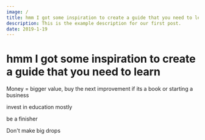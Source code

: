 ```yaml
---
image: /
title: hmm I got some inspiration to create a guide that you need to learn
description: This is the example description for our first post.
date: 2019-1-19
---
```


# hmm I got some inspiration to create a guide that you need to learn

<!-- wp:paragraph -->
<p>Money = bigger value, buy the next improvement if its a book or starting a business</p>
<!-- /wp:paragraph -->

<!-- wp:paragraph -->
<p>invest in education mostly</p>
<!-- /wp:paragraph -->

<!-- wp:paragraph -->
<p>be a finisher </p>
<!-- /wp:paragraph -->

<!-- wp:paragraph -->
<p>Don't make big drops</p>
<!-- /wp:paragraph -->
